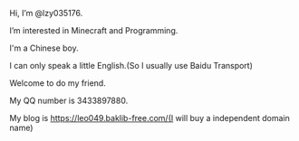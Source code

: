 Hi, I’m @lzy035176.

I’m interested in Minecraft and Programming.

I'm a Chinese boy.

I can only speak a little English.(So I usually use Baidu Transport)

Welcome to do my friend.

My QQ number is 3433897880.

My blog is https://leo049.baklib-free.com/(I will buy a independent domain name)
